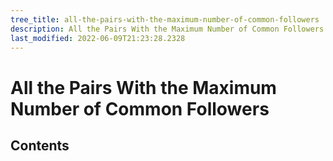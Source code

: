 ```yaml
---
tree_title: all-the-pairs-with-the-maximum-number-of-common-followers
description: All the Pairs With the Maximum Number of Common Followers
last_modified: 2022-06-09T21:23:28.2328
---
```


# All the Pairs With the Maximum Number of Common Followers

## Contents
